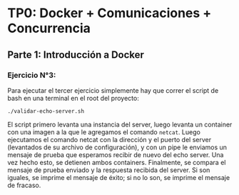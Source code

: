 # TP0: Docker + Comunicaciones + Concurrencia

## Parte 1: Introducción a Docker

### Ejercicio N°3:

Para ejecutar el tercer ejercicio simplemente hay que correr el script de bash en una terminal en el root del proyecto:

```
./validar-echo-server.sh
```

El script primero levanta una instancia del server, luego levanta un container con una imagen a la que le agregamos el comando `netcat`.
Luego ejecutamos el comando netcat con la dirección y el puerto del server (levantados de su archivo de configuración), y con un pipe
le enviamos un mensaje de prueba que esperamos recibir de nuevo del echo server. Una vez hecho esto, se detienen ambos containers.
Finalmente, se compara el mensaje de prueba enviado y la respuesta recibida del server. Si son iguales, se imprime el mensaje de éxito; 
si no lo son, se imprime el mensaje de fracaso.